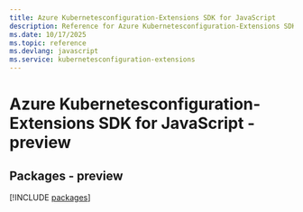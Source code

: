 ```yaml
---
title: Azure Kubernetesconfiguration-Extensions SDK for JavaScript
description: Reference for Azure Kubernetesconfiguration-Extensions SDK for JavaScript
ms.date: 10/17/2025
ms.topic: reference
ms.devlang: javascript
ms.service: kubernetesconfiguration-extensions
---
```

# Azure Kubernetesconfiguration-Extensions SDK for JavaScript - preview
## Packages - preview
[!INCLUDE [packages](kubernetesconfiguration-extensions-index.md)]